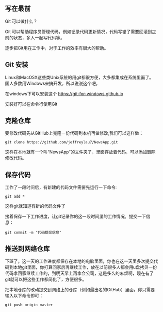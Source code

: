 ## 写在最前

Git 可以做什么？

Git 可以帮助程序员管理代码，例如记录代码更新情况，代码写错了需要回滚到之前的状态，多人一起写代码等。

逐步把Git用在工作中，对于工作的效率有很大的帮助。


## Git 安装

Linux和MacOSX这些类Unix系统的用git都很方便，大多都集成在系统里面了。
国人多数用Windows来搞开发，所以说说这个吧。

在windows下可以安装这个 https://git-for-windows.github.io 

安装好可以在命令行使用Git

## 克隆仓库

要修改代码先从GitHub上克隆一份代码到本机再做修改,我们可以这样做：

    git clone https://github.com/jeffreylau7/NewsApp.git

这样在本地就有一个叫“NewsApp”的文件夹了，里面存放着代码，可以添加删除修改代码。

## 保存代码

工作了一段时间后，有新建的代码文件需要先运行一下命令:

    git add *

这样git就知道有新的代码文件了

接着保存一下工作进度，让git记录你的这一段时间里的工作情况，提交一下信息：

    git commit -m "代码提交信息"

## 推送到网络仓库

下班了，这一天的工作进度都保存在本地的电脑里面，你也在这一天里多次提交代码到本地git里面，你打算回家后再继续工作，放在以前很多人都会用u盘拷贝一份代码拿回家继续工作的，到明天早上再拿会公司，这是多么的麻烦啊，现在有了git就可以把这些工作都简化了，方便很多。

把本地仓库的改动提交到网络上的仓库（例如最出名的GitHub）里面，你只需要输入以下命令即可：

    git push origin master


